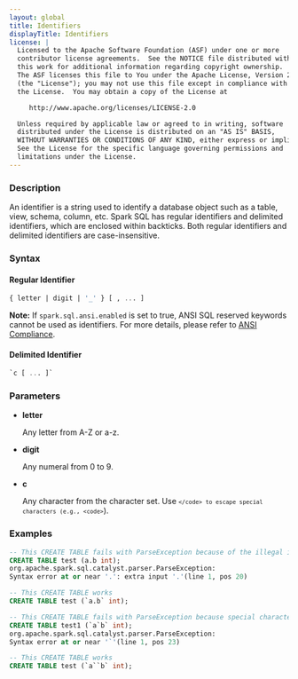 ```yaml
---
layout: global
title: Identifiers
displayTitle: Identifiers
license: |
  Licensed to the Apache Software Foundation (ASF) under one or more
  contributor license agreements.  See the NOTICE file distributed with
  this work for additional information regarding copyright ownership.
  The ASF licenses this file to You under the Apache License, Version 2.0
  (the "License"); you may not use this file except in compliance with
  the License.  You may obtain a copy of the License at

     http://www.apache.org/licenses/LICENSE-2.0

  Unless required by applicable law or agreed to in writing, software
  distributed under the License is distributed on an "AS IS" BASIS,
  WITHOUT WARRANTIES OR CONDITIONS OF ANY KIND, either express or implied.
  See the License for the specific language governing permissions and
  limitations under the License.
---
```


### Description

An identifier is a string used to identify a database object such as a table, view, schema, column, etc. Spark SQL has regular identifiers and delimited identifiers, which are enclosed within backticks. Both regular identifiers and delimited identifiers are case-insensitive.

### Syntax

#### Regular Identifier

```sql
{ letter | digit | '_' } [ , ... ]
```
**Note:** If `spark.sql.ansi.enabled` is set to true, ANSI SQL reserved keywords cannot be used as identifiers. For more details, please refer to [ANSI Compliance](sql-ref-ansi-compliance.html).

#### Delimited Identifier

```sql
`c [ ... ]`
```

### Parameters

* **letter**

    Any letter from A-Z or a-z.

* **digit**

    Any numeral from 0 to 9.

* **c**

    Any character from the character set. Use <code>`</code> to escape special characters (e.g., <code>`</code>).

### Examples

```sql
-- This CREATE TABLE fails with ParseException because of the illegal identifier name a.b
CREATE TABLE test (a.b int);
org.apache.spark.sql.catalyst.parser.ParseException:
Syntax error at or near '.': extra input '.'(line 1, pos 20)

-- This CREATE TABLE works
CREATE TABLE test (`a.b` int);

-- This CREATE TABLE fails with ParseException because special character ` is not escaped
CREATE TABLE test1 (`a`b` int);
org.apache.spark.sql.catalyst.parser.ParseException:
Syntax error at or near '`'(line 1, pos 23)

-- This CREATE TABLE works
CREATE TABLE test (`a``b` int);
```
